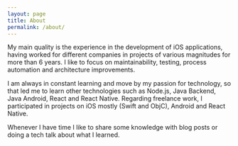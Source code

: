 ```yaml
---
layout: page
title: About
permalink: /about/
---
```


My main quality is the experience in the development of iOS applications, having worked for different companies in projects of various magnitudes for more than 6 years. I like to focus on maintainability, testing, process automation and architecture improvements.

I am always in constant learning and move by my passion for technology, so that led me to learn other technologies such as Node.js, Java Backend, Java Android, React and React Native. 
Regarding freelance work, I participated in projects on iOS mostly (Swift and ObjC), Android and React Native.

Whenever I have time I like to share some knowledge with blog posts or doing a 
tech talk about what I learned. 
